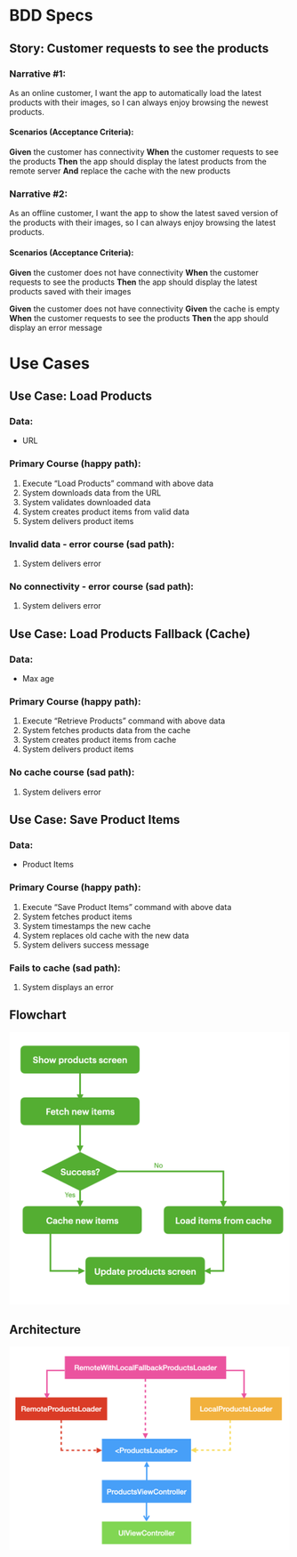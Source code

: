 # BDD Specs

## Story: Customer requests to see the products

### Narrative #1:
As an online customer, I want the app to automatically load the latest products with their images, so I can always enjoy browsing the newest products.

#### Scenarios (Acceptance Criteria):
**Given** the customer has connectivity
**When** the customer requests to see the products
**Then** the app should display the latest products from the remote server
    **And** replace the cache with the new products

### Narrative #2:
As an offline customer, I want the app to show the latest saved version of the products with their images, so I can always enjoy browsing the latest products.

#### Scenarios (Acceptance Criteria):
**Given** the customer does not have connectivity
**When** the customer requests to see the products
**Then** the app should display the latest products saved with their images

**Given** the customer does not have connectivity
**Given** the cache is empty
**When** the customer requests to see the products
**Then** the app should display an error message

# Use Cases

## Use Case: Load Products

### Data:
- URL

### Primary Course (happy path):
1. Execute “Load Products” command with above data
2. System downloads data from the URL
3. System validates downloaded data
4. System creates product items from valid data
5. System delivers product items

### Invalid data - error course (sad path):
1. System delivers error

### No connectivity - error course (sad path):
1. System delivers error

## Use Case: Load Products Fallback (Cache)

### Data:
- Max age

### Primary Course (happy path):
1. Execute “Retrieve Products” command with above data
2. System fetches products data from the cache
3. System creates product items from cache
4. System delivers product items

### No cache course (sad path):
1. System delivers error

## Use Case: Save Product Items

### Data:
- Product Items

### Primary Course (happy path):
1. Execute “Save Product Items” command with above data
2. System fetches product items
3. System timestamps the new cache
4. System replaces old cache with the new data
5. System delivers success message

### Fails to cache (sad path):
1. System displays an error

## Flowchart
![Screenshot](flowchart.png)

## Architecture
![Screenshot](architecture.png)

